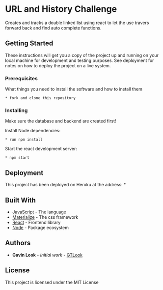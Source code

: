 # URL and History Challenge

Creates and tracks a double linked list using react to let the use travers forward back and find auto complete functions.

## Getting Started

These instructions will get you a copy of the project up and running on your local machine for development and testing purposes. See deployment for notes on how to deploy the project on a live system.


### Prerequisites

What things you need to install the software and how to install them

```shell
* fork and clone this repository
```

### Installing

Make sure the database and backend are created first!

Install Node dependencies:

```shell
* run npm install
```

Start the react development server:

```shell
* npm start
```


## Deployment

This project has been deployed on Heroku at the address:
*

## Built With

* [JavaScript](https://www.javascript.com/) - The language
* [Materialize](https://materializecss.com/) - The css framework
* [React](https://reactjs.org/) - Frontend library
* [Node](https://nodejs.org/en/) - Package ecosystem


## Authors

* **Gavin Look** - *Initial work* - [GTLook](https://github.com/GTLook/)

## License

This project is licensed under the MIT License
